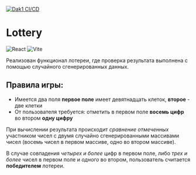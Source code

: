 [![Dak1 CI/CD](https://github.com/Go5710264/stoloto/actions/workflows/deploument.yml/badge.svg)](https://github.com/Go5710264/stoloto/actions/workflows/deploument.yml)

# Lottery

![React](https://img.shields.io/badge/react-%2320232a.svg?style=for-the-badge&logo=react&logoColor=%2361DAFB) ![Vite](https://img.shields.io/badge/vite-%23646CFF.svg?style=for-the-badge&logo=vite&logoColor=white)

Реализован функционал лотереи, где проверка результата выполнена с помощью случайного сгенерированных данных.

## Правила игры:

- Имеется два поля
	**первое поле** имеет девятнадцать клеток, 
	**второе** - две клетки
- От пользователя требуется:
	отметить в первом поле **восемь цифр**
	во втором **одну цифру**

При вычислении результата происходит *сравнение отмеченных* участником чисел с двумя случайно сгенерированными массивами чисел (восемь чисел в первом массиве, одно во втором массиве). 

В случае совпадения *четырех и более* цифр в первом поле, либо *трех и более* чисел в первом поле и *одного* во втором, пользователь считается **победителем** лотереи.